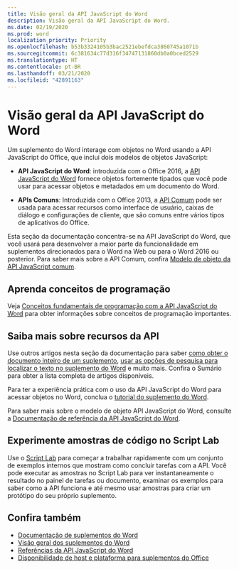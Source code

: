 ```yaml
---
title: Visão geral da API JavaScript do Word
description: Visão geral da API JavaScript do Word.
ms.date: 02/19/2020
ms.prod: word
localization_priority: Priority
ms.openlocfilehash: b53b3324105b3bac2521ebefdca3860745a1071b
ms.sourcegitcommit: 6c381634c77d316f34747131860db0a0bced2529
ms.translationtype: HT
ms.contentlocale: pt-BR
ms.lasthandoff: 03/21/2020
ms.locfileid: "42891163"
---
```

# <a name="word-javascript-api-overview"></a>Visão geral da API JavaScript do Word

Um suplemento do Word interage com objetos no Word usando a API JavaScript do Office, que inclui dois modelos de objetos JavaScript:

* **API JavaScript do Word**: introduzida com o Office 2016, a [API JavaScript do Word](/javascript/api/word) fornece objetos fortemente tipados que você pode usar para acessar objetos e metadados em um documento do Word. 

* **APIs Comuns**: Introduzida com o Office 2013, a [API Comum](/javascript/api/office) pode ser usada para acessar recursos como interface de usuário, caixas de diálogo e configurações de cliente, que são comuns entre vários tipos de aplicativos do Office.

Esta seção da documentação concentra-se na API JavaScript do Word, que você usará para desenvolver a maior parte da funcionalidade em suplementos direcionados para o Word na Web ou para o Word 2016 ou posterior. Para saber mais sobre a API Comum, confira [Modelo de objeto da API JavaScript comum](../../develop/office-javascript-api-object-model.md). 

## <a name="learn-programming-concepts"></a>Aprenda conceitos de programação

Veja [Conceitos fundamentais de programação com a API JavaScript do Word](../../word/word-add-ins-core-concepts.md) para obter informações sobre conceitos de programação importantes.
 
## <a name="learn-about-api-capabilities"></a>Saiba mais sobre recursos da API

Use outros artigos nesta seção da documentação para saber [como obter o documento inteiro de um suplemento](../../word/get-the-whole-document-from-an-add-in-for-word.md), [usar as opções de pesquisa para localizar o texto no suplemento do Word](../../word/search-option-guidance.md) e muito mais. Confira o Sumário para obter a lista completa de artigos disponíveis.

Para ter a experiência prática com o uso da API JavaScript do Word para acessar objetos no Word, conclua o [tutorial do suplemento do Word](../../tutorials/word-tutorial.md). 

Para saber mais sobre o modelo de objeto API JavaScript do Word, consulte a [Documentação de referência da API JavaScript do Word](/javascript/api/word).

## <a name="try-out-code-samples-in-script-lab"></a>Experimente amostras de código no Script Lab

Use o [Script Lab](../../overview/explore-with-script-lab.md) para começar a trabalhar rapidamente com um conjunto de exemplos internos que mostram como concluir tarefas com a API. Você pode executar as amostras no Script Lab para ver instantaneamente o resultado no painel de tarefas ou documento, examinar os exemplos para saber como a API funciona e até mesmo usar amostras para criar um protótipo do seu próprio suplemento.

## <a name="see-also"></a>Confira também

- [Documentação de suplementos do Word](../../word/index.md)
- [Visão geral dos suplementos do Word](../../word/word-add-ins-programming-overview.md)
- [Referências da API JavaScript do Word](/javascript/api/word)
- [Disponibilidade de host e plataforma para suplementos do Office](../../overview/office-add-in-availability.md)
